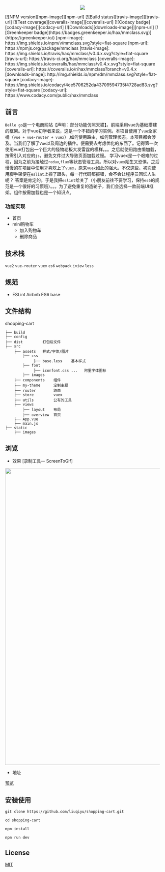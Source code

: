 <p align="center">
  <img src="https://raw.githubusercontent.com/liuqiyu/shopping-cart/master/blog/logo.png"/>
</p>
[![NPM version][npm-image]][npm-url]
[![Build status][travis-image]][travis-url]
[![Test coverage][coveralls-image]][coveralls-url]
[![Codacy badge][codacy-image]][codacy-url]
[![Downloads][downloads-image]][npm-url]
[![Greenkeeper badge](https://badges.greenkeeper.io/hax/mmclass.svg)](https://greenkeeper.io/)
[npm-image]: https://img.shields.io/npm/v/mmclass.svg?style=flat-square
[npm-url]: https://npmjs.org/package/mmclass
[travis-image]: https://img.shields.io/travis/hax/mmclass/v0.4.x.svg?style=flat-square
[travis-url]: https://travis-ci.org/hax/mmclass
[coveralls-image]: https://img.shields.io/coveralls/hax/mmclass/v0.4.x.svg?style=flat-square
[coveralls-url]: https://coveralls.io/r/hax/mmclass?branch=v0.4.x
[downloads-image]: http://img.shields.io/npm/dm/mmclass.svg?style=flat-square
[codacy-image]: https://img.shields.io/codacy/4ce5706252da43709594735f4728ad83.svg?style=flat-square
[codacy-url]: https://www.codacy.com/public/hax/mmclass


## 前言

`Belle go`是一个电商网站【声明：部分功能仿照天猫】。前端采用vue为基础搭建的框架。对于vue初学者来说，这是一个不错的学习实例。本项目使用了`vue`全家桶（`vue + vue-router + vuex`）,如何使用路由，如何管理状态。本项目都会涉及。当我们了解了`Vue`以及周边的插件。便需要去考虑优化的东西了。记得第一次使用vue打包出一个巨大的怪物老板大发雷霆的模样。。。之后就使用路由懒加载，按需引入对应的`js`，避免文件过大导致页面加载过慢。
学习vuex是一个艰难的过程，因为之前为接触过`redux`,`flux`等状态管理工具。所以对`vuex`陌生又恐惧。之后慢慢的在项目中使用才喜欢上了`vuex`，原来`vuex`如此的强大。不仅这些，初次使用脚手架便在`eslint`上摔了跟头，每一行代码都报错，会不会让程序员回忆人生呢？
答案是肯定的。于是我把`eslint`给关了（小朋友前往不要学习，保持`es6`的规范是一个很好的习惯哦）。。。为了避免重复的造轮子，我们会选择一款前端UI框架。组件按需加载也是一个知识点。

### 功能实现

* 首页
* mini购物车
  * 加入购物车
  * 删除商品
  
## 技术栈

`vue2` `vue-router` `vuex` `es6` `webpack` `iview` `less`

## 规范

* ESLint Airbnb ES6 base

## 文件结构

shopping-cart

```
├── build
├── config
├── dist         打包后文件
├── src          
    ├── assets   样式/字体/图片
        ├── css
             ├── base.less    基本样式
        ├── font
             ├── iconfont.css ...   阿里字体图标
        ├── images
    ├── components    组件
    ├── my-theme      定制主题
    ├── router        路由
    ├── store         vuex
    ├── utils         公有的工具
    ├── views
        ├── layout    布局
        ├── overview  首页
    ├── App.vue
    ├── main.js
├── static
    ├── images

```

## 浏览

* 效果 [录制工具-- ScreenToGif]

<img src="https://github.com/liuqiyu/shopping-cart/blob/master/blog/show-1.gif" width="965"/>

* 地址

[预览](https://liuqiyu.github.io/shopping-cart/dist/#/)

## 安装使用

```
git clone https://github.com/liuqiyu/shopping-cart.git

cd shopping-cart

npm install

npm run dev
```

## License

[MIT](https://github.com/liuqiyu/shopping-cart/blob/master/LICENSE)

